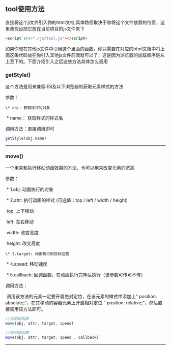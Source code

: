 ## tool使用方法

直接将这个ji文件引入你的html文档,具体路径取决于你将这个文件放置的位置，这里我假设把它放在当前项目的js文件夹下

```html
<script src="./js/tool.js"></script>
```

如果你想在其他js文件中引用这个里面的函数，你只需要在对应的html文档中将上面这条代码放在你引入其他js文件前面就可以了，这是因为浏览器的加载顺序是从上至下的。下面介绍引入之后这些方法具体怎么调用



### getStyle()

这个方法是用来兼容IE8及以下浏览器的获取元素样式的方法

参数：

 	\* obj: 获取样式的对象

​	 \* name： 获取样式的样式名

调用方法：直接调用即可

```javascript
getStyle(obj,name)
```

------

### move()

一个用来和执行移动动画效果的方法，也可以用来改变元素的宽高

参数：

​	 \* 1.obj: 动画执行的对象

​	 \* 2.attr: 执行动画的样式 (可选值：top / left / width / height)

​				top: 上下移动

​				left: 左右移动

​				width: 改变宽度

​				height: 改变高度

 	\* 3.target: 动画执行的目标位置

​	 \* 4.speed: 移动速度

​	 \* 5.callback: 回调函数，在动画执行完毕后执行（该参数可传可不传）

调用方法：

​	调用该方法的元素一定要开启绝对定位，在该元素的样式中添加上“ position: absolute;”，在其移动的容器元素上开启相对定位 “ position: relative;”，然后直接调用该方法即可。

```javascript
//无回调函数
move(obj, attr, target, speed)

//有回调函数
move(obj, attr, target, speed , callback)
```

------

